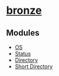 # [bronze](Bronze)

## Modules
* [OS](OS)
* [Status](Status)
* [Directory](Directory)
* [Short Directory](Short-Directory)
